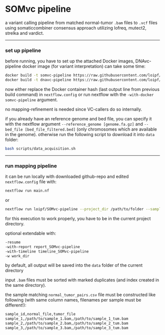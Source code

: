 # SOMvc pipeline

a variant calling pipeline from matched normal-tumor `.bam` files to `.vcf` files using somaticcombiner consensus approach utilizing lofreq, mutect2, strelka and vardict.


---
### set up pipeline


before running, you have to set up the attached Docker images, DNAvc-pipeline docker image (for variant interpretation) can take some time:
```sh
docker build -t somvc-pipeline https://raw.githubusercontent.com/loipf/SOMvc-pipeline/master/docker/Dockerfile
docker build -t dnavc-pipeline https://raw.githubusercontent.com/loipf/DNAvc-pipeline/master/docker/Dockerfile

```

now either replace the Docker container hash (last output line from previous build command) in `nextflow.config` or run nextflow with the `-with-docker somvc-pipeline` argument.


no mapping-refinement is needed since VC-callers do so internally.

if you already have an reference genome and bed file, you can specify it with the nextflow argument `--reference_genome [genome.fa.gz]` and `--bed_file [bed_file_filtered.bed]` (only chromosomes which are available in the genome). otherwise run the following script to download it into `data` folder:
```sh
bash scripts/data_acquisition.sh
```



---
### run mapping pipeline

it can be run locally with downloaded github-repo and edited `nextflow.config` file with:
```sh
nextflow run main.nf
```

or

```sh
nextflow run loipf/SOMvc-pipeline --project_dir /path/to/folder --sample_match_file normal_tumor_pairs.csv --reference_genome genome.fa.gz -resume --bed_file bed_file_filtered.bed --num_threads 10 -with-docker somvc-pipeline

```
for this execution to work properly, you have to be in the current project directory.


optional extendable with:
```sh
-resume
-with-report report_SOMvc-pipeline
-with-timeline timeline_SOMvc-pipeline
-w work_dir
```

by default, all output will be saved into the `data` folder of the current directory

input `.bam` files must be sorted with marked duplicates (and index created in the same directory).

the sample matching `normal_tumor_pairs.csv` file must be constructed like following (with same column names, filenames per sample must be different!):
```sh
sample_id,normal_file,tumor_file
sample_1,/path/to/sample_1.bam,/path/to/sample_1_tum.bam
sample_2,/path/to/sample_2.bam,/path/to/sample_2_tum.bam
sample_3,/path/to/sample_3.bam,/path/to/sample_3_tum.bam
```








